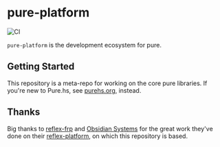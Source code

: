 # pure-platform

![CI](https://github.com/grumply/pure-platform/workflows/CI/badge.svg)

`pure-platform` is the development ecosystem for pure.

## Getting Started

This repository is a meta-repo for working on the core pure libraries. If you're new to Pure.hs, see [purehs.org](http://purehs.org), instead.

## Thanks

Big thanks to [reflex-frp](https://github.com/reflex-frp) and [Obsidian Systems](https://github.com/obsidiansystems) for the great work they've done on their [reflex-platform](https://github.com/reflex-frp/reflex-platform), on which this repository is based.

